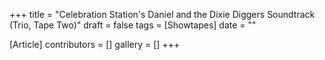 +++
title = "Celebration Station's Daniel and the Dixie Diggers Soundtrack (Trio, Tape Two)"
draft = false
tags = [Showtapes]
date = ""

[Article]
contributors = []
gallery = []
+++